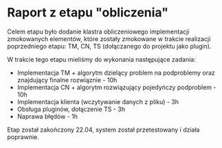 # Raport z etapu "obliczenia"

Celem etapu było dodanie klastra obliczeniowego implementacji zmokowanych elementów, które zostały zmokowane w trakcie realizacji poprzedniego etapu: TM, CN, TS (dołączanego do projektu jako plugin).

W trakcie tego etapu mieliśmy do wykonania następujące zadania:

 - Implementacja TM + algorytm dzielący problem na podproblemy oraz znajdujący finalne rozwiąznie - 10h
 - Implementacja CN + algorytm rozwiązujący pojedyńczy podproblem - 10h
 - Implementacja klienta (wczytywanie danych z pliku) - 3h
 - Obsługa pluginów, dołączenie TS - 3h
 - Naprawa błędów - 1h

Etap został zakończony 22.04, system został przetestowany i działa poprawnie.
 

